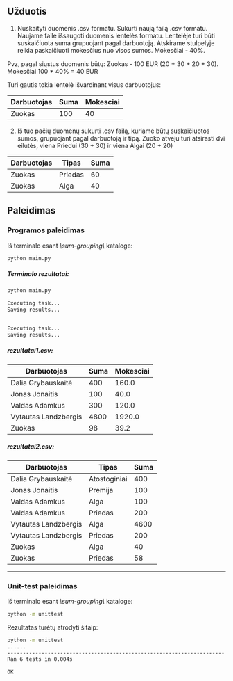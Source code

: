 ## Užduotis

1. Nuskaityti duomenis .csv formatu. Sukurti naują failą .csv formatu. Naujame faile išsaugoti duomenis lentelės formatu. Lentelėje turi būti suskaičiuota suma grupuojant pagal darbuotoją.
   Atskirame stulpelyje reikia paskaičiuoti mokesčius nuo visos sumos. Mokesčiai - 40%.

Pvz, pagal siųstus duomenis būtų: Zuokas - 100 EUR (20 + 30 + 20 + 30). Mokesčiai 100 \* 40% = 40 EUR

Turi gautis tokia lentelė išvardinant visus darbuotojus:

| Darbuotojas | Suma | Mokesciai |
| ----------- | ---- | --------- |
| Zuokas      | 100  | 40        |

2. Iš tuo pačių duomenų sukurti .csv failą, kuriame būtų suskaičiuotos sumos, grupuojant pagal darbuotoją ir tipą.
   Zuoko atveju turi atsirasti dvi eilutės, viena Priedui (30 + 30) ir viena Algai (20 + 20)

| Darbuotojas | Tipas   | Suma |
| ----------- | ------- | ---- |
| Zuokas      | Priedas | 60   |
| Zuokas      | Alga    | 40   |

## Paleidimas

### Programos paleidimas

Iš terminalo esant _\\sum-grouping\\_ kataloge:

```sh
python main.py
```

##### Terminalo rezultatai:

```sh
python main.py

Executing task...
Saving results...


Executing task...
Saving results...

```

##### rezultatai1.csv:

| Darbuotojas          | Suma | Mokesciai |
| -------------------- | ---- | --------- |
| Dalia Grybauskaitė   | 400  | 160.0     |
| Jonas Jonaitis       | 100  | 40.0      |
| Valdas Adamkus       | 300  | 120.0     |
| Vytautas Landzbergis | 4800 | 1920.0    |
| Zuokas               | 98   | 39.2      |

##### rezultatai2.csv:

| Darbuotojas          | Tipas        | Suma |
| -------------------- | ------------ | ---- |
| Dalia Grybauskaitė   | Atostoginiai | 400  |
| Jonas Jonaitis       | Premija      | 100  |
| Valdas Adamkus       | Alga         | 100  |
| Valdas Adamkus       | Priedas      | 200  |
| Vytautas Landzbergis | Alga         | 4600 |
| Vytautas Landzbergis | Priedas      | 200  |
| Zuokas               | Alga         | 40   |
| Zuokas               | Priedas      | 58   |

---

### Unit-test paleidimas

Iš terminalo esant _\\sum-grouping\\_ kataloge:

```sh
python -m unittest
```

Rezultatas turėtų atrodyti šitaip:

```sh
python -m unittest
......
----------------------------------------------------------------------
Ran 6 tests in 0.004s

OK
```
